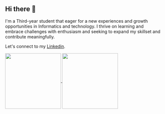 ## Hi there 👋

I'm a Third-year student that eager for a new experiences and growth opportunities in Informatics and technology. I thrive on learning and embrace challenges with enthusiasm and seeking to expand my skillset and contribute meaningfully.

Let's connect to my [Linkedin](https://www.linkedin.com/in/faidw/).  

<!-- GitHub Statistic -->
<p align="left">
<a href="https://github.com/xxfaidxx">
  <img align="center" height="180em" src="https://github-readme-stats.vercel.app/api?username=xxfaidxx&show_icons=true&theme=radical&locale=en&&cache_seconds=1"/>
  <img align="center" height="180em" src="https://github-readme-stats-eight-theta.vercel.app/api/top-langs/?username=xxfaidxx&layout=compact&langs_count=8&theme=radical&&cache_seconds=1"/>
</a>
</p>   


<!--
**xxfaidxx/xxfaidxx** is a ✨ _special_ ✨ repository because its `README.md` (this file) appears on your GitHub profile.

Here are some ideas to get you started:

- 🔭 I’m currently working on ...
- 🌱 I’m currently learning ...
- 👯 I’m looking to collaborate on ...
- 🤔 I’m looking for help with ...
- 💬 Ask me about ...
- 📫 How to reach me: ...
- 😄 Pronouns: ...
- ⚡ Fun fact: ...
-->
